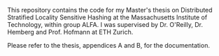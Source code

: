 This repository contains the code for my Master's thesis on Distributed Stratified Locality Sensitive Hashing at the Massachusetts Institute of Technology, within group ALFA.
I was supervised by Dr. O'Reilly, Dr. Hemberg and Prof. Hofmann at ETH Zurich.

Please refer to the thesis, appendices A and B, for the documentation.
